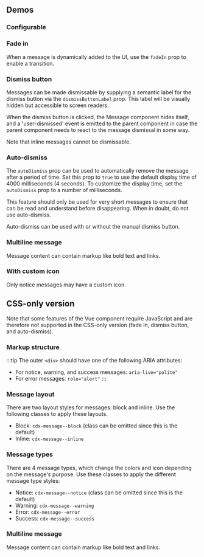 <script setup>
import { CdxMessage } from '@wikimedia/codex';
import { cdxIconArticle } from '@wikimedia/codex-icons';
import MessageFadeIn from '@/../component-demos/message/examples/MessageFadeIn.vue';
import MessageUserDismiss from '@/../component-demos/message/examples/MessageUserDismiss.vue';
import MessageAutoDismiss from '@/../component-demos/message/examples/MessageAutoDismiss.vue';

const controlsConfig = [
	{
		name: 'type',
		type: 'radio',
		options: [ 'notice', 'warning', 'error', 'success' ],
	},
	{
		name: 'inline',
		type: 'boolean'
	},
	{
		name: 'dismissButtonLabel',
		type: 'text',
		initial: 'Close'
	},
	{
		name: 'default',
		type: 'slot',
		default: 'Message text'
	}
];
</script>

## Demos

### Configurable

<cdx-demo-wrapper :controls-config="controlsConfig" :show-generated-code="true">
<template v-slot:demo="{ propValues, slotValues }">
	<cdx-message v-bind="propValues">{{ slotValues.default }}</cdx-message>
</template>
</cdx-demo-wrapper>

### Fade in

When a message is dynamically added to the UI, use the `fadeIn` prop to enable a transition.

<cdx-demo-wrapper :force-reset="true">
<template v-slot:demo>
	<MessageFadeIn />
</template>

<template v-slot:code>

<!-- Note that this code is a simplified version of the MessageFadeIn component. CSS classes and
styles specific to the demo have been removed to avoid confusion. -->

```vue
<template>
	<cdx-button :disabled="showMessage" @click="showMessage = true">
		Show message
	</cdx-button>
	<cdx-message
		v-if="showMessage"
		type="warning"
		:fade-in="true"
	>
		<p><strong>Warning!</strong> Here's some information you should know.</p>
	</cdx-message>
</template>

<script lang="ts">
import { defineComponent } from 'vue';
import { CdxMessage, CdxButton } from '@wikimedia/codex';

export default defineComponent( {
	name: 'MessageFadeIn',
	components: { CdxMessage, CdxButton },
	data() {
		return {
			showMessage: false
		};
	}
} );
</script>
```

</template>
</cdx-demo-wrapper>

### Dismiss button

Messages can be made dismissable by supplying a semantic label for the dismiss button via the
`dismissButtonLabel` prop. This label will be visually hidden but accessible to screen readers.

When the dismiss button is clicked, the Message component hides itself, and a 'user-dismissed' event
is emitted to the parent component in case the parent component needs to react to the message
dismissal in some way.

Note that inline messages cannot be dismissable.

<cdx-demo-wrapper :force-reset="true">
<template v-slot:demo>
	<MessageUserDismiss />
</template>

<template v-slot:code>

```vue-html
<cdx-message dismiss-button-label="Close">
	Notice message with dismiss button
</cdx-message>
```

</template>
</cdx-demo-wrapper>

### Auto-dismiss

The `autoDismiss` prop can be used to automatically remove the message after a period of time.
Set this prop to `true` to use the default display time of 4000 milliseconds (4 seconds). To
customize the display time, set the `autoDismiss` prop to a number of milliseconds.

This feature should only be used for very short messages to ensure that can be read and understand
before disappearing. When in doubt, do not use auto-dismiss.

Auto-dismiss can be used with or without the manual dismiss button.

<cdx-demo-wrapper :force-reset="true">
<template v-slot:demo>
	<MessageAutoDismiss />
</template>

<template v-slot:code>

<!-- Note that this code is a simplified version of the MessageAutoDismiss component. CSS classes
and styles specific to the demo, the "reset" tip, and the logic for showing that tip have been
removed to avoid confusion. -->
```vue
<template>
	<cdx-button :disabled="showMessage" @click="showMessage = true">
		Show message
	</cdx-button>
	<cdx-message
		v-if="showMessage"
		type="success"
		:fade-in="true"
		:auto-dismiss="true"
		:display-time="3000"
	>
		Success! This message will disappear...
	</cdx-message>
</template>

<script lang="ts">
import { defineComponent } from 'vue';
import { CdxMessage, CdxButton } from '@wikimedia/codex';

export default defineComponent( {
	name: 'MessageAutoDismiss',
	components: { CdxMessage, CdxButton },
	data() {
		return {
			showMessage: false
		};
	}
} );
</script>
```

</template>
</cdx-demo-wrapper>

### Multiline message

Message content can contain markup like bold text and links.

<cdx-demo-wrapper :allow-link-styles="true">
<template v-slot:demo>
	<cdx-message type="error">
		<p><strong>An error has occurred.</strong></p>
		<p>Comprehensive explanation of the error.</p>
		<p><a href="#">Link</a> to more information.</p>
	</cdx-message>
</template>

<template v-slot:code>

```vue-html
<cdx-message type="error">
	<p><strong>An error has occurred.</strong></p>
	<p>Comprehensive explanation of the error.</p>
	<p><a href="#">Link</a> to more information.</p>
</cdx-message>
```

</template>
</cdx-demo-wrapper>

### With custom icon

Only notice messages may have a custom icon.

<cdx-demo-wrapper>
<template v-slot:demo>
	<cdx-message :icon="cdxIconArticle">
		Notice message with custom icon
	</cdx-message>
</template>

<template v-slot:code>

```vue-html
<cdx-message :icon="cdxIconArticle">
	Notice message with custom icon
</cdx-message>
```

</template>
</cdx-demo-wrapper>

## CSS-only version

Note that some features of the Vue component require JavaScript and are therefore not supported in
the CSS-only version (fade in, dismiss button, and auto-dismiss).

### Markup structure

:::tip
The outer `<div>` should have one of the following ARIA attributes:
- For notice, warning, and success messages: `aria-live="polite"`
- For error messages: `role="alert"`
:::

<cdx-demo-wrapper :allow-link-styles="true">
<template v-slot:demo>
	<div class="cdx-message cdx-message--block cdx-message--notice" aria-live="polite">
		<span class="cdx-message__icon"></span>
		<div class="cdx-message__content">
			Message content (can include markup)
		</div>
	</div>
</template>
<template v-slot:code>

```html
<!-- Root element with layout and type classes, and additional attribute(s). -->
<div class="cdx-message cdx-message--block cdx-message--notice" aria-live="polite">
	<!-- Empty span for message icon. -->
	<span class="cdx-message__icon"></span>
	<!-- Div for content. -->
	<div class="cdx-message__content">
		Message content (can include markup)
	</div>
</div>
```

</template>
</cdx-demo-wrapper>

### Message layout

There are two layout styles for messages: block and inline. Use the following classes to apply
these layouts.
- Block: `cdx-message--block` (class can be omitted since this is the default)
- Inline: `cdx-message--inline`

<cdx-demo-wrapper :allow-link-styles="true">
<template v-slot:demo>
	<div class="cdx-docs-message-layout">
		<div class="cdx-message cdx-message--block cdx-message--notice" aria-live="polite">
			<span class="cdx-message__icon"></span>
			<div class="cdx-message__content">
				This is a block-style message.
			</div>
		</div>
		<div class="cdx-message cdx-message--inline cdx-message--notice" aria-live="polite">
			<span class="cdx-message__icon"></span>
			<div class="cdx-message__content">
				This is an inline-style message.
			</div>
		</div>
	</div>
</template>
<template v-slot:code>

```html
<div class="cdx-message cdx-message--block cdx-message--notice" aria-live="polite">
	<span class="cdx-message__icon"></span>
	<div class="cdx-message__content">
		This is a block-style message.
	</div>
</div>
<div class="cdx-message cdx-message--inline cdx-message--notice" aria-live="polite">
	<span class="cdx-message__icon"></span>
	<div class="cdx-message__content">
		This is an inline-style message.
	</div>
</div>
```

</template>
</cdx-demo-wrapper>

### Message types

There are 4 message types, which change the colors and icon depending on the message's purpose.
Use these classes to apply the different message type styles:
- Notice: `cdx-message--notice` (class can be omitted since this is the default)
- Warning: `cdx-message--warning`
- Error: `cdx-message--error`
- Success: `cdx-message--success`

<cdx-demo-wrapper :allow-link-styles="true">
<template v-slot:demo>
	<div class="cdx-message cdx-message--block cdx-message--notice" aria-live="polite">
		<span class="cdx-message__icon"></span>
		<div class="cdx-message__content">
			This is a notice message.
		</div>
	</div>
	<div class="cdx-message cdx-message--block cdx-message--warning" aria-live="polite">
		<span class="cdx-message__icon"></span>
		<div class="cdx-message__content">
			This is a warning message.
		</div>
	</div>
	<div class="cdx-message cdx-message--block cdx-message--error" role="alert">
		<span class="cdx-message__icon"></span>
		<div class="cdx-message__content">
			This is an error message.
		</div>
	</div>
	<div class="cdx-message cdx-message--block cdx-message--success" aria-live="polite">
		<span class="cdx-message__icon"></span>
		<div class="cdx-message__content">
			This is a success message.
		</div>
	</div>
</template>
<template v-slot:code>

```html
<div class="cdx-message cdx-message--block cdx-message--notice" aria-live="polite">
	<span class="cdx-message__icon"></span>
	<div class="cdx-message__content">
		This is a notice message.
	</div>
</div>
<div class="cdx-message cdx-message--block cdx-message--warning" aria-live="polite">
	<span class="cdx-message__icon"></span>
	<div class="cdx-message__content">
		This is a warning message.
	</div>
</div>
<div class="cdx-message cdx-message--block cdx-message--error" role="alert">
	<span class="cdx-message__icon"></span>
	<div class="cdx-message__content">
		This is an error message.
	</div>
</div>
<div class="cdx-message cdx-message--block cdx-message--success" aria-live="polite">
	<span class="cdx-message__icon"></span>
	<div class="cdx-message__content">
		This is a success message.
	</div>
</div>
```

</template>
</cdx-demo-wrapper>

### Multiline message

Message content can contain markup like bold text and links.

<cdx-demo-wrapper :allow-link-styles="true">
<template v-slot:demo>
	<div class="cdx-message cdx-message--block cdx-message--error" role="alert">
		<span class="cdx-message__icon"></span>
		<div class="cdx-message__content">
			<p><strong>An error has occurred.</strong></p>
			<p>Comprehensive explanation of the error.</p>
			<p><a href="#">Link</a> to more information.</p>
		</div>
	</div>
</template>
<template v-slot:code>

```html
<div class="cdx-message cdx-message--block cdx-message--error" role="alert">
	<span class="cdx-message__icon"></span>
	<div class="cdx-message__content">
		<p><strong>An error has occurred.</strong></p>
		<p>Comprehensive explanation of the error.</p>
		<p><a href="#">Link</a> to more information.</p>
	</div>
</div>
```

</template>
</cdx-demo-wrapper>

<style lang="less" scoped>
@import ( reference ) '@wikimedia/codex-design-tokens/theme-wikimedia-ui.less';

.cdx-demo-wrapper {
	:deep( p ) {
		margin: 0;
		line-height: var( --line-height-medium );
	}

	.cdx-docs-message-layout {
		/* stylelint-disable-next-line selector-class-pattern */
		.cdx-message:first-child {
			margin-bottom: @spacing-200;
		}
	}
}
</style>

